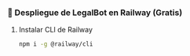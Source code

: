 ### 🚀 Despliegue de LegalBot en Railway (Gratis)
1. Instalar CLI de Railway  
   ```bash
   npm i -g @railway/cli
